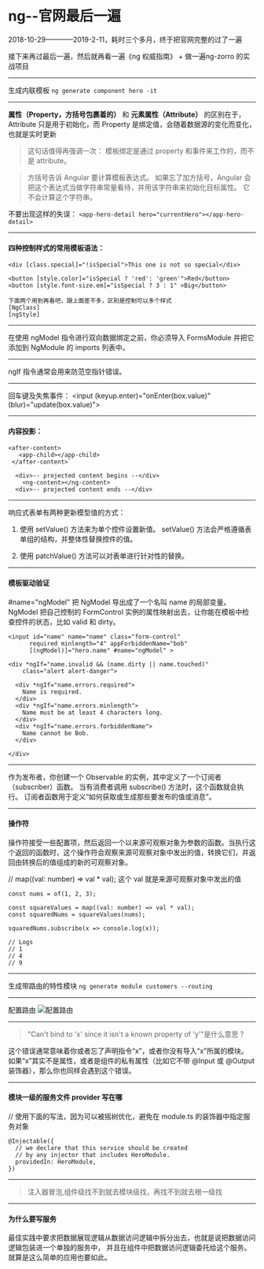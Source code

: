 # ng--官网最后一遍

2018-10-29————2019-2-11，耗时三个多月，终于把官网完整的过了一遍

接下来再过最后一遍，然后就再看一遍《ng 权威指南》 + 做一遍ng-zorro 的实战项目

***
生成内联模板
`ng generate component hero -it`

***
**属性（Property，方括号包裹着的）** 和  **元素属性（Attribute）** 的区别在于，Attribute 只是用于初始化，而 Property 是绑定值，会随着数据源的变化而变化，也就是实时更新
> 这句话值得再强调一次： 模板绑定是通过 property 和事件来工作的，而不是 attribute。

> 方括号告诉 Angular 要计算模板表达式。 如果忘了加方括号，Angular 会把这个表达式当做字符串常量看待，并用该字符串来初始化目标属性。 它不会计算这个字符串。

不要出现这样的失误：
`<app-hero-detail hero="currentHero"></app-hero-detail>`

***
#### 四种控制样式的常用模板语法：
```
<div [class.special]="!isSpecial">This one is not so special</div>

<button [style.color]="isSpecial ? 'red': 'green'">Red</button>   
<button [style.font-size.em]="isSpecial ? 3 : 1" >Big</button>

下面两个用到再看吧，跟上面差不多，区别是控制可以多个样式
[NgClass]
[ngStyle]
```

***
在使用 ngModel 指令进行双向数据绑定之前，你必须导入 FormsModule 并把它添加到 NgModule 的 imports 列表中。

***
ngIf 指令通常会用来防范空指针错误。

***
回车键及失焦事件： <input (keyup.enter)="onEnter(box.value)"  (blur)="update(box.value)">

***
#### 内容投影： 
```
<after-content>
   <app-child></app-child>
 </after-content>`
 
  <div>-- projected content begins --</div>
    <ng-content></ng-content>
  <div>-- projected content ends --</div>
```

***
响应式表单有两种更新模型值的方式：<br/>

1. 使用 setValue() 方法来为单个控件设置新值。 setValue() 方法会严格遵循表单组的结构，并整体性替换控件的值。

2. 使用 patchValue() 方法可以对表单进行针对性的替换。

***
#### 模板驱动验证
#name="ngModel" 把 NgModel 导出成了一个名叫 name 的局部变量。NgModel 把自己控制的 FormControl 实例的属性映射出去，让你能在模板中检查控件的状态，比如 valid 和 dirty。
```
<input id="name" name="name" class="form-control"
      required minlength="4" appForbiddenName="bob"
      [(ngModel)]="hero.name" #name="ngModel" >

<div *ngIf="name.invalid && (name.dirty || name.touched)"
    class="alert alert-danger">

  <div *ngIf="name.errors.required">
    Name is required.
  </div>
  <div *ngIf="name.errors.minlength">
    Name must be at least 4 characters long.
  </div>
  <div *ngIf="name.errors.forbiddenName">
    Name cannot be Bob.
  </div>

</div>
```

***
作为发布者，你创建一个 Observable 的实例，其中定义了一个订阅者（subscriber）函数。 当有消费者调用 subscribe() 方法时，这个函数就会执行。 订阅者函数用于定义“如何获取或生成那些要发布的值或消息”。

***
#### 操作符
操作符接受一些配置项，然后返回一个以来源可观察对象为参数的函数。当执行这个返回的函数时，这个操作符会观察来源可观察对象中发出的值，转换它们，并返回由转换后的值组成的新的可观察对象。<br />

// map((val: number) => val * val);  这个 val 就是来源可观察对象中发出的值
```
const nums = of(1, 2, 3);
 
const squareValues = map((val: number) => val * val);
const squaredNums = squareValues(nums);
 
squaredNums.subscribe(x => console.log(x));
 
// Logs
// 1
// 4
// 9
```

***
生成带路由的特性模块
`
ng generate module customers --routing
`

***
配置路由
![配置路由](https://www.angular.cn/generated/images/guide/lazy-loading-ngmodules/lazy-load-relationship.jpg)

***
>"Can't bind to 'x' since it isn't a known property of 'y'"是什么意思？

这个错误通常意味着你或者忘了声明指令“x”，或者你没有导入“x”所属的模块。<br>
如果“x”其实不是属性，或者是组件的私有属性（比如它不带 @Input 或 @Output 装饰器），那么你也同样会遇到这个错误。

***
#### 模块一级的服务文件 provider 写在哪
// 使用下面的写法，因为可以被摇树优化，避免在 module.ts 的装饰器中指定服务对象
```
@Injectable({
  // we declare that this service should be created
  // by any injector that includes HeroModule.
  providedIn: HeroModule,
})
```

***
> 注入器冒泡,组件级找不到就去模块级找，再找不到就去根一级找

***
#### 为什么要写服务
最佳实践中要求把数据展现逻辑从数据访问逻辑中拆分出去，也就是说把数据访问逻辑包装进一个单独的服务中， 并且在组件中把数据访问逻辑委托给这个服务。就算是这么简单的应用也要如此。



